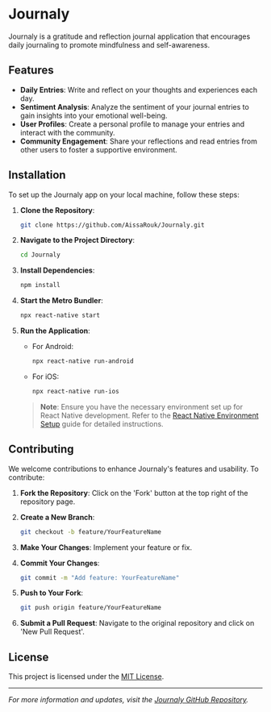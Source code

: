 # Journaly

Journaly is a gratitude and reflection journal application that encourages daily journaling to promote mindfulness and self-awareness.

## Features

- **Daily Entries**: Write and reflect on your thoughts and experiences each day.
- **Sentiment Analysis**: Analyze the sentiment of your journal entries to gain insights into your emotional well-being.
- **User Profiles**: Create a personal profile to manage your entries and interact with the community.
- **Community Engagement**: Share your reflections and read entries from other users to foster a supportive environment.

## Installation

To set up the Journaly app on your local machine, follow these steps:

1. **Clone the Repository**:

   ```bash
   git clone https://github.com/AissaRouk/Journaly.git
   ```

2. **Navigate to the Project Directory**:

   ```bash
   cd Journaly
   ```

3. **Install Dependencies**:

   ```bash
   npm install
   ```

4. **Start the Metro Bundler**:

   ```bash
   npx react-native start
   ```

5. **Run the Application**:

   - For Android:

     ```bash
     npx react-native run-android
     ```

   - For iOS:

     ```bash
     npx react-native run-ios
     ```

   > **Note**: Ensure you have the necessary environment set up for React Native development. Refer to the [React Native Environment Setup](https://reactnative.dev/docs/environment-setup) guide for detailed instructions.

## Contributing

We welcome contributions to enhance Journaly's features and usability. To contribute:

1. **Fork the Repository**: Click on the 'Fork' button at the top right of the repository page.

2. **Create a New Branch**:

   ```bash
   git checkout -b feature/YourFeatureName
   ```

3. **Make Your Changes**: Implement your feature or fix.

4. **Commit Your Changes**:

   ```bash
   git commit -m "Add feature: YourFeatureName"
   ```

5. **Push to Your Fork**:

   ```bash
   git push origin feature/YourFeatureName
   ```

6. **Submit a Pull Request**: Navigate to the original repository and click on 'New Pull Request'.

## License

This project is licensed under the [MIT License](LICENSE).

---

*For more information and updates, visit the [Journaly GitHub Repository](https://github.com/AissaRouk/Journaly).*

